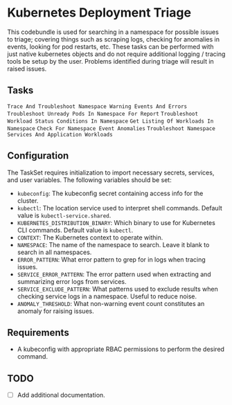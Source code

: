# Kubernetes Deployment Triage
This codebundle is used for searching in a namespace for possible issues to triage; covering things such as scraping logs, checking for anomalies in events, looking for pod restarts, etc. These tasks can be performed with just native kubernetes objects and do not require additional logging / tracing tools be setup by the user. Problems identified during triage will result in raised issues.

## Tasks

`Trace And Troubleshoot Namespace Warning Events And Errors`
`Troubleshoot Unready Pods In Namespace For Report`
`Troubleshoot Workload Status Conditions In Namespace`
`Get Listing Of Workloads In Namespace`
`Check For Namespace Event Anomalies`
`Troubleshoot Namespace Services And Application Workloads`


## Configuration
The TaskSet requires initialization to import necessary secrets, services, and user variables. The following variables should be set:

- `kubeconfig`: The kubeconfig secret containing access info for the cluster.
- `kubectl`: The location service used to interpret shell commands. Default value is `kubectl-service.shared`.
- `KUBERNETES_DISTRIBUTION_BINARY`: Which binary to use for Kubernetes CLI commands. Default value is `kubectl`.
- `CONTEXT`: The Kubernetes context to operate within.
- `NAMESPACE`: The name of the namespace to search. Leave it blank to search in all namespaces.
- `ERROR_PATTERN`: What error pattern to grep for in logs when tracing issues.
- `SERVICE_ERROR_PATTERN`: The error pattern used when extracting and summarizing error logs from services.
- `SERVICE_EXCLUDE_PATTERN`: What patterns used to exclude results when checking service logs in a namespace. Useful to reduce noise.
- `ANOMALY_THRESHOLD`: What non-warning event count constitutes an anomaly for raising issues.

## Requirements
- A kubeconfig with appropriate RBAC permissions to perform the desired command.

## TODO
- [ ] Add additional documentation.

